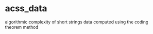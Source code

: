 acss_data
=========

algorithmic complexity of short strings data computed using the coding theorem method
